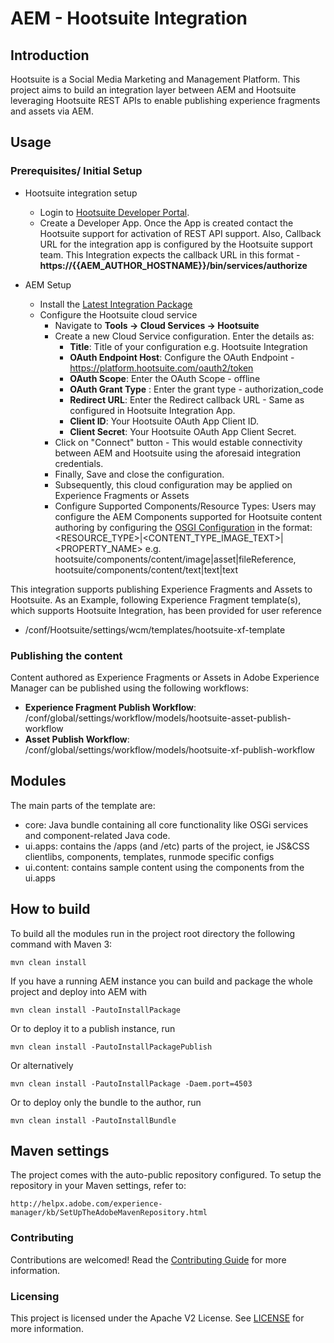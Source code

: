 # AEM - Hootsuite Integration

## Introduction

Hootsuite is a Social Media Marketing and Management Platform. This project aims to build an integration layer between AEM and Hootsuite leveraging Hootsuite REST APIs to enable publishing experience fragments and assets via AEM.

## Usage

### Prerequisites/ Initial Setup

* Hootsuite integration setup
   + Login to [Hootsuite Developer Portal](https://hootsuite.com/developers/my-apps).
   + Create a Developer App. Once the App is created contact the Hootsuite support for activation of REST API support. Also, Callback URL for the integration app is configured by the Hootsuite support team. This Integration expects the callback URL in this format - **https://{{AEM_AUTHOR_HOSTNAME}}/bin/services/authorize**


* AEM Setup
  + Install the [Latest Integration Package](https://github.com/adobe/aem-hootsuite-integration/releases/download/1.1.0/hootsuite-integration.all-1.1.0.zip)
  + Configure the Hootsuite cloud service
    + Navigate to **Tools -> Cloud Services -> Hootsuite**
    + Create a new Cloud Service configuration. Enter the details as:
      + **Title**: Title of your configuration e.g. Hootsuite Integration
      + **OAuth Endpoint Host**: Configure the OAuth Endpoint - https://platform.hootsuite.com/oauth2/token
      + **OAuth Scope**: Enter the OAuth Scope - offline
      + **OAuth Grant Type** : Enter the grant type - authorization_code
      + **Redirect URL**: Enter the Redirect callback URL - Same as configured in Hootsuite Integration App.
      + **Client ID**: Your Hootsuite OAuth App Client ID.
      + **Client Secret**: Your Hootsuite OAuth App Client Secret.
    + Click on "Connect" button - This would estable connectivity between AEM and Hootsuite using the aforesaid integration credentials.
    + Finally, Save and close the configuration.
    + Subsequently, this cloud configuration may be applied on Experience Fragments or Assets
    + Configure Supported Components/Resource Types: Users may configure the AEM Components supported for Hootsuite content authoring by configuring the [OSGI Configuration](http://localhost:4502/system/console/configMgr/com.adobe.core.hootsuite.integration.internal.services.MessageServiceImpl) in the format: <RESOURCE_TYPE>|<CONTENT_TYPE_IMAGE_TEXT>|<PROPERTY_NAME> e.g. hootsuite/components/content/image|asset|fileReference, hootsuite/components/content/text|text|text
  
This integration supports publishing Experience Fragments and Assets to Hootsuite. As an Example, following Experience Fragment template(s), which supports Hootsuite Integration, has been provided for user reference
+ /conf/Hootsuite/settings/wcm/templates/hootsuite-xf-template

### Publishing the content

Content authored as Experience Fragments or Assets in Adobe Experience Manager can be published using the following workflows:

* **Experience Fragment Publish Workflow**: /conf/global/settings/workflow/models/hootsuite-asset-publish-workflow
* **Asset Publish Workflow**: /conf/global/settings/workflow/models/hootsuite-xf-publish-workflow

## Modules

The main parts of the template are:

* core: Java bundle containing all core functionality like OSGi services and component-related Java code.
* ui.apps: contains the /apps (and /etc) parts of the project, ie JS&CSS clientlibs, components, templates, runmode specific configs
* ui.content: contains sample content using the components from the ui.apps

## How to build

To build all the modules run in the project root directory the following command with Maven 3:

    mvn clean install

If you have a running AEM instance you can build and package the whole project and deploy into AEM with

    mvn clean install -PautoInstallPackage

Or to deploy it to a publish instance, run

    mvn clean install -PautoInstallPackagePublish

Or alternatively

    mvn clean install -PautoInstallPackage -Daem.port=4503

Or to deploy only the bundle to the author, run

    mvn clean install -PautoInstallBundle

## Maven settings

The project comes with the auto-public repository configured. To setup the repository in your Maven settings, refer to:

    http://helpx.adobe.com/experience-manager/kb/SetUpTheAdobeMavenRepository.html

### Contributing

Contributions are welcomed! Read the [Contributing Guide](./.github/CONTRIBUTING.md) for more information.

### Licensing

This project is licensed under the Apache V2 License. See [LICENSE](LICENSE) for more information.
